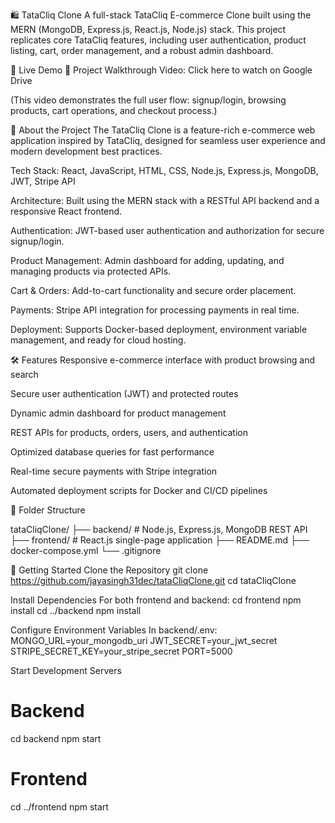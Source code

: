 🛍️ TataCliq Clone
A full-stack TataCliq E-commerce Clone built using the MERN (MongoDB, Express.js, React.js, Node.js) stack.
This project replicates core TataCliq features, including user authentication, product listing, cart, order management, and a robust admin dashboard.


🔗 Live Demo
🎥 Project Walkthrough Video:
Click here to watch on Google Drive

(This video demonstrates the full user flow: signup/login, browsing products, cart operations, and checkout process.)




📘 About the Project
The TataCliq Clone is a feature-rich e-commerce web application inspired by TataCliq, designed for seamless user experience and modern development best practices.

Tech Stack: React, JavaScript, HTML, CSS, Node.js, Express.js, MongoDB, JWT, Stripe API

Architecture: Built using the MERN stack with a RESTful API backend and a responsive React frontend.

Authentication: JWT-based user authentication and authorization for secure signup/login.

Product Management: Admin dashboard for adding, updating, and managing products via protected APIs.

Cart & Orders: Add-to-cart functionality and secure order placement.

Payments: Stripe API integration for processing payments in real time.

Deployment: Supports Docker-based deployment, environment variable management, and ready for cloud hosting.




🛠️ Features
Responsive e-commerce interface with product browsing and search

Secure user authentication (JWT) and protected routes

Dynamic admin dashboard for product management

REST APIs for products, orders, users, and authentication

Optimized database queries for fast performance

Real-time secure payments with Stripe integration

Automated deployment scripts for Docker and CI/CD pipelines



📂 Folder Structure

tataCliqClone/
  ├── backend/       # Node.js, Express.js, MongoDB REST API
  ├── frontend/      # React.js single-page application
  ├── README.md
  ├── docker-compose.yml
  └── .gitignore




🚀 Getting Started
Clone the Repository
git clone https://github.com/jayasingh31dec/tataCliqClone.git
cd tataCliqClone



Install Dependencies
For both frontend and backend:
cd frontend
npm install
cd ../backend
npm install


Configure Environment Variables
In backend/.env:
MONGO_URL=your_mongodb_uri
JWT_SECRET=your_jwt_secret
STRIPE_SECRET_KEY=your_stripe_secret
PORT=5000

Start Development Servers
# Backend
cd backend
npm start

# Frontend
cd ../frontend
npm start
